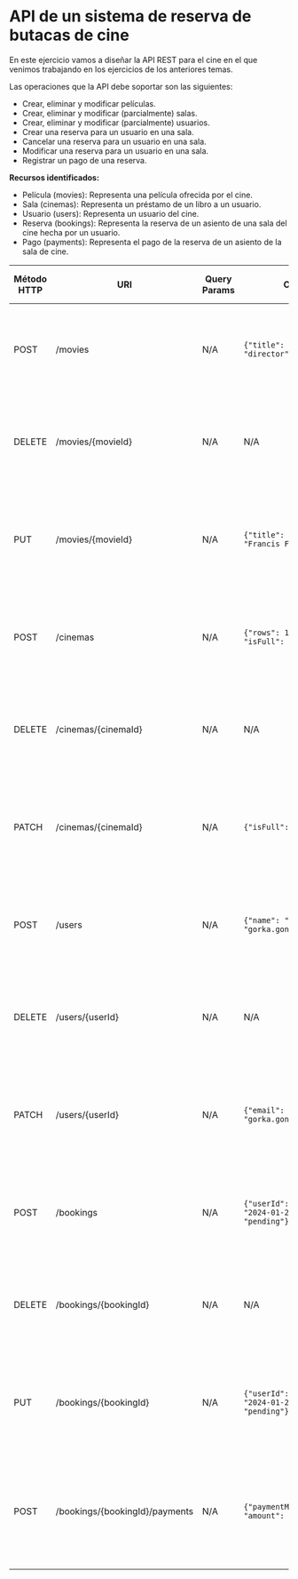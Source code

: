 # API de un sistema de reserva de butacas de cine

En este ejercicio vamos a diseñar la API REST para el cine en el que venimos trabajando en los ejercicios de los anteriores temas.

Las operaciones que la API debe soportar son las siguientes:
- Crear, eliminar y modificar películas.
- Crear, eliminar y modificar (parcialmente) salas.
- Crear, eliminar y modificar (parcialmente) usuarios.
- Crear una reserva para un usuario en una sala.
- Cancelar una reserva para un usuario en una sala.
- Modificar una reserva para un usuario en una sala.
- Registrar un pago de una reserva.

**Recursos identificados:**
- Película (movies): Representa una película ofrecida por el cine.
- Sala (cinemas): Representa un préstamo de un libro a un usuario.
- Usuario (users): Representa un usuario del cine.
- Reserva (bookings): Representa la reserva de un asiento de una sala del cine hecha por un usuario.
- Pago (payments): Representa el pago de la reserva de un asiento de la sala de cine.

| Método HTTP | URI                            | Query Params | Cuerpo de la Petición                                                            | Cuerpo de la Respuesta                                                                                 | Códigos de Respuesta                                                            |
|-------------|--------------------------------|--------------|----------------------------------------------------------------------------------|--------------------------------------------------------------------------------------------------------|---------------------------------------------------------------------------------|
| POST        | /movies                        | N/A          | `{"title": "Cadena Perpetua", "director": "Frank Darabont"}`                     | `{"movieId": 1, "title": "Cadena Perpetua", "director": "Frank Darabont"}`                             | 201 Created<br/>400 Bad Request<br/>500 Internal Server Error                   |
| DELETE      | /movies/{movieId}              | N/A          | N/A                                                                              | `{"message": "movie deleted"}`                                                                         | 204 No content<br/>404 Not found<br/>500 Internal Server Error                  |
| PUT         | /movies/{movieId}              | N/A          | `{"title": "El padrino", "director": "Francis Ford Coppola"}`                    | `{"movieId": 1, "title": "El padrino", "director": "Francis Ford Coppola"}`                            | 200 OK<br/>400 Bad Request<br/>404 Not Found<br/>500 Internal Server Error      |
| POST        | /cinemas                       | N/A          | `{"rows": 10, "seatsPerRow": 10, "isFull": false}`                               | `{"cinemaId": 1, "rows": 10, "seatsPerRow": 10, "isFull": false}`                                      | 201 Created<br/>400 Bad Request<br/>500 Internal Server Error                   |
| DELETE      | /cinemas/{cinemaId}            | N/A          | N/A                                                                              | `{"message": "cinema deleted"}`                                                                        | 204 No content<br/>404 Not found<br/>500 Internal Server Error                  |
| PATCH       | /cinemas/{cinemaId}            | N/A          | `{"isFull": true}`                                                               | `{"cinemaId": 1, "rows": 10, "seatsPerRow": 10, "isFull": true}`                                       | 200 OK<br/>400 Bad Request<br/>404 Not Found<br/>500 Internal Server Error      |
| POST        | /users                         | N/A          | `{"name": "Gorka", "email": "gorka.gonzalez.gomez@gmail.com"}`                   | `{"userId": 1, "name": "Gorka", "email": "gorka.gonzalez.gomez@gmail.com"}`                            | 201 Created<br/>400 Bad Request<br/>500 Internal Server Error                   |
| DELETE      | /users/{userId}                | N/A          | N/A                                                                              | `{"message": "user deleted"}`                                                                          | 204 No content<br/>404 Not found<br/>500 Internal Server Error                  |
| PATCH       | /users/{userId}                | N/A          | `{"email": "gorka.gonzalez037@comunidadunir.net"}`                               | `{"userId": 1, "name": "Gorka", "email": "gorka.gonzalez037@comunidadunir.net"} `                      | 200 OK<br/>400 Bad Request<br/>404 Not Found<br/>500 Internal Server Error      |
| POST        | /bookings                      | N/A          | `{"userId": 1, "cinemaId": 1, "date": "2024-01-20", "paymentStatus": "pending"}` | `{"bookingId": 1, "userId": 1, "cinemaId": 1, "date": "2024-01-20", "paymentStatus": "pending"}`       | 201 Created<br/>400 Bad Request<br/>500 Internal Server Error                   |
| DELETE      | /bookings/{bookingId}          | N/A          | N/A                                                                              | `{"message": "booking deleted"}`                                                                       | 204 No content<br/>404 Not found<br/>500 Internal Server Error                  | 
| PUT         | /bookings/{bookingId}          | N/A          | `{"userId": 1, "cinemaId": 1, "date": "2024-01-21", "paymentStatus": "pending"}` | `{"bookingId": 1, "userId": 1, "cinemaId": 1, "date": "2024-01-21", "paymentStatus": "pending"}`       | 200 OK<br/>400 Bad Request<br/>404 Not Found<br/>500 Internal Server Error      |
| POST        | /bookings/{bookingId}/payments | N/A          | `{"paymentMethod": "creditCard", "amount": 10.0}`                                | `{"paymentId": 1, "bookingId": 1, "paymentMethod": "creditCard", "amount": 10.0, "status": "success"}` | 201 Created<br/>400 Bad Request<br/>404 Not Found<br/>500 Internal Server Error |
